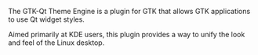 The GTK-Qt Theme Engine is a plugin for GTK that allows GTK applications to use Qt widget styles.

Aimed primarily at KDE users, this plugin provides a way to unify the look and feel of the Linux desktop.